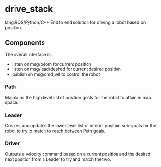 # drive_stack
lang:ROS/Python/C++ End to end solution for driving a robot based on position.

## Components

The overall interface is:

- listen on msg/odom for current position
- listen on msg/lead/desired for current desired position
- publish on msg/cmd_vel to control the robot

### Path

Maintains the high level list of position goals for the robot to attain in map space. 

### Leader

Creates and updates the lower level list of interim position sub-goals for the robot to try to match to reach between Path goals.

### Driver

Outputs a velocity command based on a current position and the desired next position from a Leader to try and match the two.
